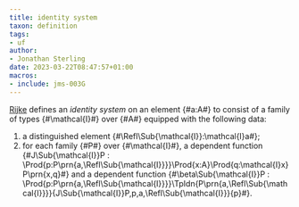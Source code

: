 ```yaml
---
title: identity system
taxon: definition
tags:
- uf
author:
- Jonathan Sterling
date: 2023-03-22T08:47:57+01:00
macros:
- include: jms-003G
---
```


[Rijke](rijke-2022) defines an *identity system*  on an element {#a:A#} to consist of a family of types {#\mathcal{I}#} over {#A#} equipped with the following data:

1. a distinguished element {#\Refl\Sub{\mathcal{I}}:\mathcal{I}a#};
2. for each family {#P#} over {#\mathcal{I}#}, a dependent function {#J\Sub{\mathcal{I}}P : \Prod{p:P\prn{a,\Refl\Sub{\mathcal{I}}}}\Prod{x:A}\Prod{q:\mathcal{I}x}P\prn{x,q}#} and a dependent function {#\beta\Sub{\mathcal{I}}P : \Prod{p:P\prn{a,\Refl\Sub{\mathcal{I}}}}\TpIdn{P\prn{a,\Refl\Sub{\mathcal{I}}}}{J\Sub{\mathcal{I}}P\,p\,a\,\Refl\Sub{\mathcal{I}}}{p}#}.
